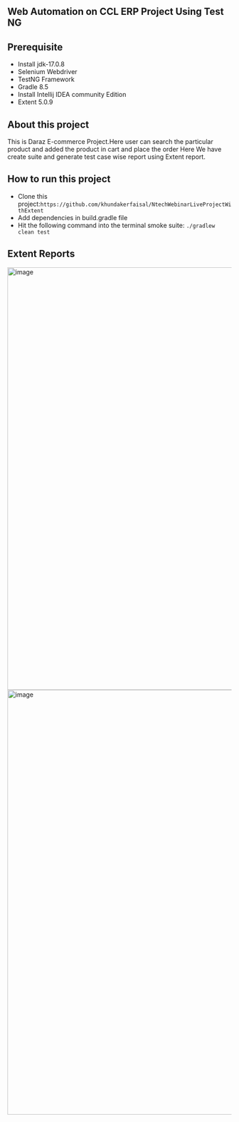 ## Web Automation on CCL ERP Project Using Test NG
## Prerequisite
- Install jdk-17.0.8
- Selenium Webdriver
- TestNG Framework
- Gradle 8.5
- Install Intellij IDEA community Edition
- Extent 5.0.9
## About this project
This is Daraz E-commerce Project.Here user can search the particular product and added the product
in cart and place the order Here We have create  suite and generate test case wise report using Extent report.

## How to run this project
- Clone this project:```https://github.com/khundakerfaisal/NtechWebinarLiveProjectWithExtent```
- Add dependencies in build.gradle file
- Hit the following command into the terminal smoke suite: ```./gradlew clean test ```


## Extent Reports
<img width="1898" height="949" alt="image" src="https://github.com/user-attachments/assets/4601ff15-3b57-4487-801a-118e673dc626" />
<img width="1912" height="954" alt="image" src="https://github.com/user-attachments/assets/990f1c3c-3999-4aa8-9776-1e5945bbad9c" />

